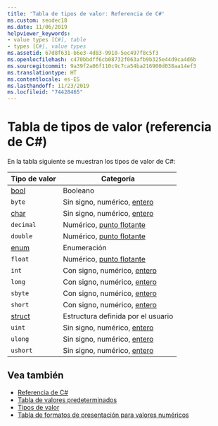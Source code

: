```yaml
---
title: 'Tabla de tipos de valor: Referencia de C#'
ms.custom: seodec18
ms.date: 11/06/2019
helpviewer_keywords:
- value types [C#], table
- types [C#], value types
ms.assetid: 67d8f631-b6e3-4d83-9910-5ec497f8c5f3
ms.openlocfilehash: c470bbdff6cb08732f063afb9b325e44d9ca4d6b
ms.sourcegitcommit: 9a39f2a06f110c9c7ca54ba216900d038aa14ef3
ms.translationtype: HT
ms.contentlocale: es-ES
ms.lasthandoff: 11/23/2019
ms.locfileid: "74428465"
---
```

# <a name="value-types-table-c-reference"></a>Tabla de tipos de valor (referencia de C#)

En la tabla siguiente se muestran los tipos de valor de C#:

|Tipo de valor|Categoría|
|----------------|--------------|
|[bool](bool.md)|Booleano|
|`byte`|Sin signo, numérico, [entero](../builtin-types/integral-numeric-types.md)|
|[char](../builtin-types/char.md)|Sin signo, numérico, [entero](../builtin-types/integral-numeric-types.md)|
|`decimal`|Numérico, [punto flotante](../builtin-types/floating-point-numeric-types.md)|
|`double`|Numérico, [punto flotante](../builtin-types/floating-point-numeric-types.md)|
|[enum](enum.md)|Enumeración|
|`float`|Numérico, [punto flotante](../builtin-types/floating-point-numeric-types.md)|
|`int`|Con signo, numérico, [entero](../builtin-types/integral-numeric-types.md)|
|`long`|Con signo, numérico, [entero](../builtin-types/integral-numeric-types.md)|
|`sbyte`|Con signo, numérico, [entero](../builtin-types/integral-numeric-types.md)|
|`short`|Con signo, numérico, [entero](../builtin-types/integral-numeric-types.md)|
|[struct](struct.md)|Estructura definida por el usuario|
|`uint`|Sin signo, numérico, [entero](../builtin-types/integral-numeric-types.md)|
|`ulong`|Sin signo, numérico, [entero](../builtin-types/integral-numeric-types.md)|
|`ushort`|Sin signo, numérico, [entero](../builtin-types/integral-numeric-types.md)|

## <a name="see-also"></a>Vea también

- [Referencia de C#](../index.md)
- [Tabla de valores predeterminados](default-values-table.md)
- [Tipos de valor](value-types.md)
- [Tabla de formatos de presentación para valores numéricos](formatting-numeric-results-table.md)
